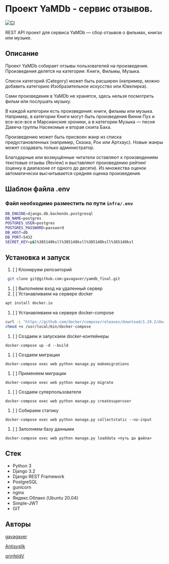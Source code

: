 # Проект YaMDb - сервис отзывов.
[![CI](https://github.com/gavagaver/yamdb_final/actions/workflows/yamdb_workflow.yml/badge.svg?branch=master)](https://github.com/gavagaver/yamdb_final/actions/workflows/yamdb_workflow.yml)

REST API проект для сервиса YaMDb — сбор отзывов о фильмах, книгах или музыке.

## Описание

Проект YaMDb собирает отзывы пользователей на произведения. Произведения делятся на категории: Книги, Фильмы, Музыка.

Список категорий (Category) может быть расширен (например, можно добавить категорию Изобразительное искусство или Ювелирка).

Сами произведения в YaMDb не хранятся, здесь нельзя посмотреть фильм или послушать музыку.

В каждой категории есть произведения: книги, фильмы или музыка. Например, в категории Книги могут быть произведения Винни Пух и все-все-все и Марсианские хроники, а в категории Музыка — песня Давеча группы Насекомые и вторая сюита Баха.

Произведению может быть присвоен жанр из списка предустановленных (например, Сказка, Рок или Артхаус). Новые жанры может создавать только администратор.

Благодарные или возмущённые читатели оставляют к произведениям текстовые отзывы (Review) и выставляют произведению рейтинг (оценку в диапазоне от одного до десяти). Из множества оценок автоматически высчитывается средняя оценка произведения.

## Шаблон файла .env
### Файл необходимо разместить по пути ```infra/.env```
```sh
DB_ENGINE=django.db.backends.postgresql
DB_NAME=postgres
POSTGRES_USER=postgres
POSTGRES_PASSWORD=password
DB_HOST=db
DB_PORT=5432
SECRET_KEY=p&l%385148ksll%385148ksll%385148ksll%385148ksl
```


## Установка и запуск

1. [ ] Клонируем репозиторий 
```bash
 git clone git@github.com:gavagaver/yamdb_final.git 
```
1. [ ] Выполняем вход на удаленный сервер
2. [ ] Устанавливаем на сервере docker
```bash
apt install docker.io 
```
1. [ ] Устанавливаем на сервере docker-compose
```bash
curl -L "https://github.com/docker/compose/releases/download/1.29.2/docker-compose-$(uname -s)-$(uname -m)" -o /usr/local/bin/docker-compose
chmod +x /usr/local/bin/docker-compose
```
1. [ ] Создаем и запускаем docker-контейнеры
``` 
docker-compose up -d --build 
```
1. [ ] Создаем миграции
``` 
docker-compose exec web python manage.py makemigrations 
```
1. [ ] Применяем миграции
``` 
docker-compose exec web python manage.py migrate 
``` 
1. [ ] Создаем суперпользователя
``` 
docker-compose exec web python manage.py createsuperuser 
``` 
1. [ ] Собираем статику
``` 
docker-compose exec web python manage.py collectstatic --no-input 
``` 
1. [ ] Заполняем базу данными
``` 
docker-compose exec web python manage.py loaddata <путь до файла>
``` 
## Стек
- Python 3
- Django 3.2
- Django REST Framework
- PostgreSQL
- gunicorn
- nginx
- Яндекс.Облако (Ubuntu 20.04)
- Simple-JWT
- GIT

## Авторы

[gavagaver](https://github.com/gavagaver)

[Antisyslik](https://github.com/Antisyslik) 

[grinfeldV](https://github.com/grinfeldV)
